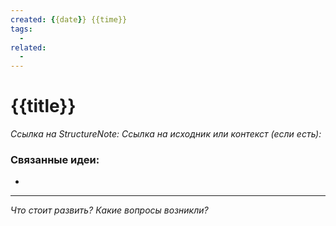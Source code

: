 ```yaml
---
created: {{date}} {{time}}
tags:
  -
related:
  - 
---
```

# {{title}}
*Ссылка на StructureNote:*
*Ссылка на исходник или контекст (если есть):* 

### Связанные идеи:
*   
---

*Что стоит развить? Какие вопросы возникли?*